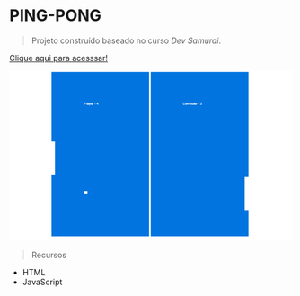 # PING-PONG

> Projeto construído baseado no curso *Dev Samurai*.

[Clique aqui para acesssar!](https://p4llom4.github.io/Ping-Pong)

![preview](./.github/preview.png.png)

> Recursos
- HTML
- JavaScript